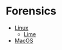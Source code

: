 # Forensics
- [Linux](https://github.com/LNB283/Forensics/blob/main/Linux.md)
  - [Lime](https://github.com/LNB283/Forensics/blob/main/Lime.md)
- [MacOS](https://github.com/LNB283/Forensics/blob/main/Mac.md)

